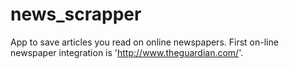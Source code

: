 # news_scrapper
App to save articles you read on online newspapers. 
First on-line newspaper integration is 'http://www.theguardian.com/'.
